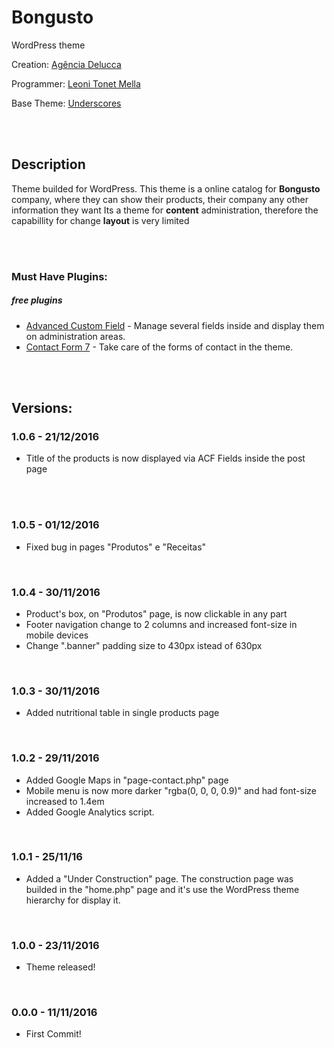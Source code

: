 # Bongusto
WordPress theme

Creation: [Agência Delucca](http://www.agenciadelucca.com.br)

Programmer: [Leoni Tonet Mella](http://leonimella.com)

Base Theme: [Underscores](http://underscores.me)

<br>
<br>

## Description

Theme builded for WordPress. This theme is a online catalog for __Bongusto__ company, where they can show their products, their company any other information they want
Its a theme for __content__ administration, therefore the capabillity for change __layout__ is very limited

<br>
<br>

### Must Have Plugins:
##### free plugins

* [Advanced Custom Field](https://wordpress.org/plugins/advanced-custom-fields/) - Manage several fields inside and display them on administration areas.
* [Contact Form 7](https://wordpress.org/plugins/contact-form-7/) - Take care of the forms of contact in the theme.

<br>
<br>

## Versions:

### 1.0.6 - 21/12/2016
* Title of the products is now displayed via ACF Fields inside the post page

<br>
<br>

### 1.0.5 - 01/12/2016
* Fixed bug in pages "Produtos" e "Receitas"

<br>

### 1.0.4 - 30/11/2016
* Product's box, on "Produtos" page, is now clickable in any part
* Footer navigation change to 2 columns and increased font-size in mobile devices
* Change ".banner" padding size to 430px istead of 630px

<br>

### 1.0.3 - 30/11/2016
* Added nutritional table in single products page

<br>

### 1.0.2 - 29/11/2016
* Added Google Maps in "page-contact.php" page
* Mobile menu is now more darker "rgba(0, 0, 0, 0.9)" and had font-size increased to 1.4em
* Added Google Analytics script.

<br>

### 1.0.1 - 25/11/16
* Added a "Under Construction" page. The construction page was builded in the "home.php" page and it's use the WordPress theme hierarchy for display it.

<br>

### 1.0.0 - 23/11/2016
* Theme released!

<br>

### 0.0.0 - 11/11/2016
* First Commit!